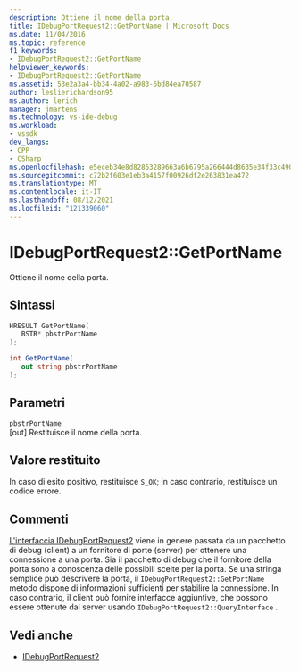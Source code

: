 ```yaml
---
description: Ottiene il nome della porta.
title: IDebugPortRequest2::GetPortName | Microsoft Docs
ms.date: 11/04/2016
ms.topic: reference
f1_keywords:
- IDebugPortRequest2::GetPortName
helpviewer_keywords:
- IDebugPortRequest2::GetPortName
ms.assetid: 53e2a3a4-bb34-4a02-a983-6bd84ea70587
author: leslierichardson95
ms.author: lerich
manager: jmartens
ms.technology: vs-ide-debug
ms.workload:
- vssdk
dev_langs:
- CPP
- CSharp
ms.openlocfilehash: e5eceb34e8d82853289663a6b6795a266444d8635e34f33c490fe2a53307c1f2
ms.sourcegitcommit: c72b2f603e1eb3a4157f00926df2e263831ea472
ms.translationtype: MT
ms.contentlocale: it-IT
ms.lasthandoff: 08/12/2021
ms.locfileid: "121339060"
---
```

# <a name="idebugportrequest2getportname"></a>IDebugPortRequest2::GetPortName
Ottiene il nome della porta.

## <a name="syntax"></a>Sintassi

```cpp
HRESULT GetPortName( 
   BSTR* pbstrPortName
);
```

```csharp
int GetPortName( 
   out string pbstrPortName
);
```

## <a name="parameters"></a>Parametri
`pbstrPortName`\
[out] Restituisce il nome della porta.

## <a name="return-value"></a>Valore restituito
 In caso di esito positivo, restituisce `S_OK`; in caso contrario, restituisce un codice errore.

## <a name="remarks"></a>Commenti
 [L'interfaccia IDebugPortRequest2](../../../extensibility/debugger/reference/idebugportrequest2.md) viene in genere passata da un pacchetto di debug (client) a un fornitore di porte (server) per ottenere una connessione a una porta. Sia il pacchetto di debug che il fornitore della porta sono a conoscenza delle possibili scelte per la porta. Se una stringa semplice può descrivere la porta, il `IDebugPortRequest2::GetPortName` metodo dispone di informazioni sufficienti per stabilire la connessione. In caso contrario, il client può fornire interfacce aggiuntive, che possono essere ottenute dal server usando `IDebugPortRequest2::QueryInterface` .

## <a name="see-also"></a>Vedi anche
- [IDebugPortRequest2](../../../extensibility/debugger/reference/idebugportrequest2.md)
